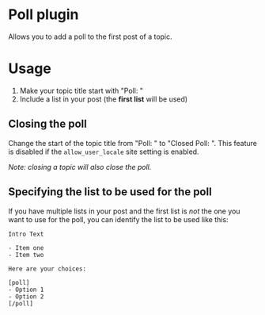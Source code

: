 # Poll plugin

Allows you to add a poll to the first post of a topic.

# Usage

1. Make your topic title start with "Poll: "
2. Include a list in your post (the **first list** will be used)

## Closing the poll

Change the start of the topic title from "Poll: " to "Closed Poll: ". This feature is disabled if the `allow_user_locale` site setting is enabled.

_Note: closing a topic will also close the poll._

## Specifying the list to be used for the poll

If you have multiple lists in your post and the first list is _not_
the one you want to use for the poll, you can identify the 
list to be used like this:

```
Intro Text

- Item one
- Item two

Here are your choices:

[poll]
- Option 1
- Option 2
[/poll]
```
